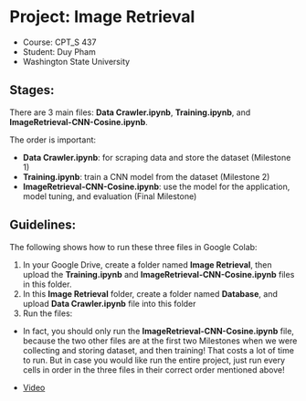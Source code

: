 # **Project: Image Retrieval**

* Course: CPT_S 437
* Student: Duy Pham
* Washington State University

## Stages:

There are 3 main files: **Data Crawler.ipynb**, **Training.ipynb**, and **ImageRetrieval-CNN-Cosine.ipynb**.

The order is important:
* **Data Crawler.ipynb**: for scraping data and store the dataset (Milestone 1)
* **Training.ipynb**: train a CNN model from the dataset (Milestone 2)
* **ImageRetrieval-CNN-Cosine.ipynb**: use the model for the application, model tuning, and evaluation (Final Milestone)

## Guidelines:

The following shows how to run these three files in Google Colab:

1) In your Google Drive, create a folder named **Image Retrieval**, then upload the **Training.ipynb** and **ImageRetrieval-CNN-Cosine.ipynb** files in this folder.
2) In this **Image Retrieval** folder, create a folder named **Database**, and upload **Data Crawler.ipynb** file into this folder
3) Run the files:
* In fact, you should only run the **ImageRetrieval-CNN-Cosine.ipynb** file, because the two other files are at the first two Milestones when we were collecting and storing dataset, and then training! That costs a lot of time to run. But in case you would like run the entire project, just run every cells in order in the three files in their correct order mentioned above!

* [Video](https://drive.google.com/file/d/1rwni06vGDuta076hjIS68BrouDeO64JT/view?usp=drive_link)